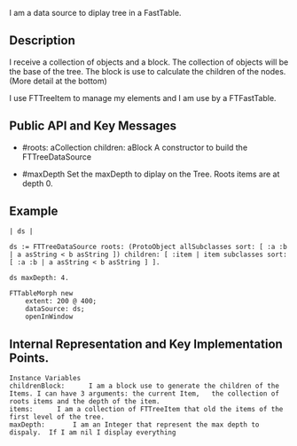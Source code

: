 I am a data source to diplay tree in a FastTable.Description-------------------------------------------------I receive  a collection of objects and a block. The collection of objects will be the base of the tree.The block is use to calculate the children of the nodes. (More detail at the bottom)I use FTTreeItem to manage my elements and I am use by a FTFastTable.Public API and Key Messages-------------------------------------------------- #roots: aCollection children: aBlock 	A constructor to build the FTTreeDataSource  	- #maxDepth 	Set the maxDepth to diplay on the Tree.  Roots items are at depth 0.Example-------------------------------------------------	| ds |		ds := FTTreeDataSource roots: (ProtoObject allSubclasses sort: [ :a :b | a asString < b asString ]) children: [ :item | item subclasses sort: [ :a :b | a asString < b asString ] ].		ds maxDepth: 4.		FTTableMorph new		extent: 200 @ 400;		dataSource: ds;		openInWindow		Internal Representation and Key Implementation Points.-------------------------------------------------    Instance Variables	childrenBlock:		I am a block use to generate the children of the Items. I can have 3 arguments: the current Item,   the collection of roots items and the depth of the item.	items:		I am a collection of FTTreeItem that old the items of the first level of the tree.	maxDepth:		I am an Integer that represent the max depth to dispaly.  If I am nil I display everything
